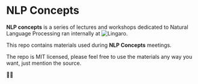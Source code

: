 # NLP Concepts

**NLP concepts** is a series of lectures and workshops dedicated to Natural Language Processing ran internally at ![Lingaro](https://lingarogroup.com/).

This repo contains materials used during **NLP Concepts** meetings.

The repo is MIT licensed, please feel free to use the materials any way you want, just mention the source.

💪🏼

